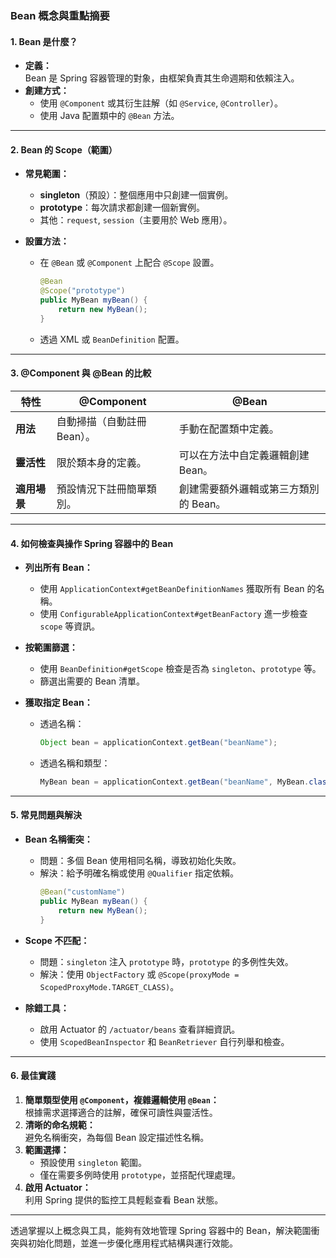 ### **Bean 概念與重點摘要**

#### **1. Bean 是什麼？**
- **定義：**  
  Bean 是 Spring 容器管理的對象，由框架負責其生命週期和依賴注入。
- **創建方式：**
  - 使用 `@Component` 或其衍生註解（如 `@Service`, `@Controller`）。
  - 使用 Java 配置類中的 `@Bean` 方法。

---

#### **2. Bean 的 Scope（範圍）**
- **常見範圍：**
  - **singleton**（預設）：整個應用中只創建一個實例。
  - **prototype**：每次請求都創建一個新實例。
  - 其他：`request`, `session`（主要用於 Web 應用）。

- **設置方法：**
  - 在 `@Bean` 或 `@Component` 上配合 `@Scope` 設置。
    ```java
    @Bean
    @Scope("prototype")
    public MyBean myBean() {
        return new MyBean();
    }
    ```
  - 透過 XML 或 `BeanDefinition` 配置。

---

#### **3. @Component 與 @Bean 的比較**
| 特性            | @Component                      | @Bean                              |
|-----------------|----------------------------------|------------------------------------|
| **用法**        | 自動掃描（自動註冊 Bean）。       | 手動在配置類中定義。               |
| **靈活性**      | 限於類本身的定義。                | 可以在方法中自定義邏輯創建 Bean。 |
| **適用場景**    | 預設情況下註冊簡單類別。           | 創建需要額外邏輯或第三方類別的 Bean。 |

---

#### **4. 如何檢查與操作 Spring 容器中的 Bean**
- **列出所有 Bean：**
  - 使用 `ApplicationContext#getBeanDefinitionNames` 獲取所有 Bean 的名稱。
  - 使用 `ConfigurableApplicationContext#getBeanFactory` 進一步檢查 `scope` 等資訊。
  
- **按範圍篩選：**
  - 使用 `BeanDefinition#getScope` 檢查是否為 `singleton`、`prototype` 等。
  - 篩選出需要的 Bean 清單。

- **獲取指定 Bean：**
  - 透過名稱：
    ```java
    Object bean = applicationContext.getBean("beanName");
    ```
  - 透過名稱和類型：
    ```java
    MyBean bean = applicationContext.getBean("beanName", MyBean.class);
    ```

---

#### **5. 常見問題與解決**
- **Bean 名稱衝突：**
  - 問題：多個 Bean 使用相同名稱，導致初始化失敗。
  - 解決：給予明確名稱或使用 `@Qualifier` 指定依賴。
    ```java
    @Bean("customName")
    public MyBean myBean() {
        return new MyBean();
    }
    ```

- **Scope 不匹配：**
  - 問題：`singleton` 注入 `prototype` 時，`prototype` 的多例性失效。
  - 解決：使用 `ObjectFactory` 或 `@Scope(proxyMode = ScopedProxyMode.TARGET_CLASS)`。

- **除錯工具：**
  - 啟用 Actuator 的 `/actuator/beans` 查看詳細資訊。
  - 使用 `ScopedBeanInspector` 和 `BeanRetriever` 自行列舉和檢查。

---

#### **6. 最佳實踐**
1. **簡單類型使用 `@Component`，複雜邏輯使用 `@Bean`：**  
   根據需求選擇適合的註解，確保可讀性與靈活性。
2. **清晰的命名規範：**  
   避免名稱衝突，為每個 Bean 設定描述性名稱。
3. **範圍選擇：**  
   - 預設使用 `singleton` 範圍。
   - 僅在需要多例時使用 `prototype`，並搭配代理處理。
4. **啟用 Actuator：**  
   利用 Spring 提供的監控工具輕鬆查看 Bean 狀態。

---

透過掌握以上概念與工具，能夠有效地管理 Spring 容器中的 Bean，解決範圍衝突與初始化問題，並進一步優化應用程式結構與運行效能。